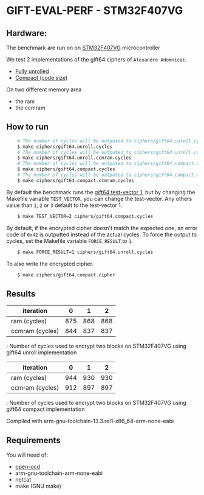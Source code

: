 # GIFT-EVAL-PERF - STM32F407VG

## Hardware:
The benchmark are run on on [STM32F407VG](https://www.st.com/en/microcontrollers-microprocessors/stm32f407vg.html) microcontroller

We test 2 implementations of the gift64 ciphers of `Alexandre Adomnicai`:
- [Fully unrolled](https://github.com/aadomn/gift/blob/master/crypto_bc/gift64/armcortexm_fast/gift64.s)
- [Compact (code size)](https://github.com/aadomn/gift/blob/master/crypto_bc/gift64/armcortexm_compact/gift64.s) 

On two different memory area
- the ram
- the ccmram

## How to run
```sh
    # The number of cycles will be outputed to ciphers/gift64.unroll.cycles file
    $ make ciphers/gift64.unroll.cycles
    # The number of cycles will be outputed to ciphers/gift64.unroll.ccmram.cycles file
    $ make ciphers/gift64.unroll.ccmram.cycles
    # The number of cycles will be outputed to ciphers/gift64.compact.cycles file
    $ make ciphers/gift64.compact.cycles
    # The number of cycles will be outputed to ciphers/gift64.compact.ccmram.cycles file
    $ make ciphers/gift64.compact.ccmram.cycles
```

By default the benchmark runs the [gift64 test-vector 1](https://github.com/giftcipher/gift/blob/master/implementations/test%20vectors/GIFT64_test_vector_1.txt), but by changing the Makefile variable `TEST_VECTOR`, you can change the test-vector.
Any others value than `1`, `2` or `3` default to the test-vector 1.

```sh
    $ make TEST_VECTOR=2 ciphers/gift64.compact.cycles
```

By default, if the encrypted cipher doesn't match the expected one, an error code of `0x42` is outputted instead of the actual cycles.
To force the output to cycles, set the Makefile variable `FORCE_RESULT` to `1`.

```sh
    $ make FORCE_RESULT=1 ciphers/gift64.unroll.cycles
```

To also write the encrypted cipher.

```sh
    $ make ciphers/gift64.compact.cipher
```

## Results


| iteration       | 0   | 1   | 2   |
|----             |---- |---- |---- |
| ram   (cycles)  | 875 | 868 | 868 |
| ccmram (cycles) | 844 | 837 | 837 |

: Number of cycles used to encrypt two blocks on STM32F407VG using gift64 unroll implementation

| iteration       | 0   | 1   | 2   |
|----             |---- |---- |---- |
| ram   (cycles)  | 944 | 930 | 930 |
| ccmram (cycles) | 912 | 897 | 897 |

: Number of cycles used to encrypt two blocks on STM32F407VG using gift64 compact implementation

Compiled with arm-gnu-toolchain-13.3.rel1-x86_64-arm-none-eabi


## Requirements

You will need of:
- [open-ocd](https://openocd.org/)
- arm-gnu-toolchain-arm-none-eabi
- netcat
- make (GNU make)